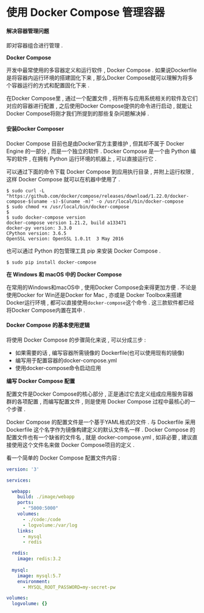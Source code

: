 # 使用 Docker Compose 管理容器

#### 解决容器管理问题

即对容器组合进行管理 .

**Docker Compose**

开发中最常使用的多容器定义和运行软件 , Docker Compose . 如果说Dockerfile是将容器内运行环境的搭建固化下来 , 那么Docker Compose就可以理解为将多个容器运行的方式和配置固化下来 .

在Docker Compose里 , 通过一个配置文件 , 将所有与应用系统相关的软件及它们对应的容器进行配置 , 之后使用Docker Compose提供的命令进行启动 , 就能让Docker Compose将刚才我们所提到的那些复杂问题解决掉 .

#### 安装Docker Composer

Docker Compose 目前也是由Docker官方主要维护 , 但其却不属于 Docker Engine 的一部分 , 而是一个独立的软件 . Docker Compose 是一个由 Python 编写的软件 , 在拥有 Python 运行环境的机器上 , 可以直接运行它 . 

可以通过下面的命令下载 Docker Compose 到应用执行目录 , 并附上运行权限 , 这样 Docker Compose 就可以在机器中使用了 . 

```
$ sudo curl -L "https://github.com/docker/compose/releases/download/1.22.0/docker-compose-$(uname -s)-$(uname -m)" -o /usr/local/bin/docker-compose
$ sudo chmod +x /usr/local/bin/docker-compose
$
$ sudo docker-compose version
docker-compose version 1.21.2, build a133471
docker-py version: 3.3.0
CPython version: 3.6.5
OpenSSL version: OpenSSL 1.0.1t  3 May 2016
```

也可以通过 Python 的包管理工具 pip 来安装 Docker Compose . 

```
$ sudo pip install docker-compose
```

**在 Windows 和 macOS 中的 Docker Compose**

在常用的Windows和macOS中 , 使用Docker Compose会来得更加方便 . 不论是使用Docker for Win还是Docker for Mac , 亦或是 Docker Toolbox来搭建Docker运行环境 , 都可以直接使用`docker-compose`这个命令 . 这三款软件都已经将Docker Compose内置在其中 . 

#### Docker Compose 的基本使用逻辑

将使用 Docker Compose 的步骤简化来说 , 可以分成三步 : 

* 如果需要的话 , 编写容器所需镜像的 Dockerfile\(也可以使用现有的镜像\)
* 编写用于配置容器的docker-compose.yml
* 使用docker-compose命令启动应用

**编写 Docker Compose 配置**

配置文件是Docker Compose的核心部分 , 正是通过它去定义组成应用服务容器群的各项配置 , 而编写配置文件 , 则是使用 Docker Compose 过程中最核心的一个步骤 . 

Docker Compose 的配置文件是一个基于YAML格式的文件 . 与 Dockerfile 采用 Dockerfile 这个名字作为镜像构建定义的默认文件名一样 . Docker Compose 的配置文件也有一个缺省的文件名 , 就是 docker-compose.yml , 如非必要 , 建议直接使用这个文件名来做 Docker Compose项目的定义 . 

看一个简单的 Docker Compose 配置文件内容 : 

```yaml
version: '3'

services:

  webapp:
    build: ./image/webapp
    ports:
      - "5000:5000"
    volumes:
      - ./code:/code
      - logvolume:/var/log
    links:
      - mysql
      - redis

  redis:
    image: redis:3.2
  
  mysql:
    image: mysql:5.7
    environment:
      - MYSQL_ROOT_PASSWORD=my-secret-pw

volumes:
  logvolume: {}
```




